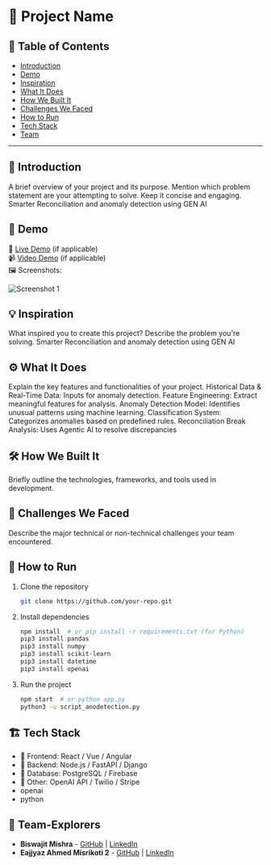 # 🚀 Project Name

## 📌 Table of Contents
- [Introduction](#introduction)
- [Demo](#demo)
- [Inspiration](#inspiration)
- [What It Does](#what-it-does)
- [How We Built It](#how-we-built-it)
- [Challenges We Faced](#challenges-we-faced)
- [How to Run](#how-to-run)
- [Tech Stack](#tech-stack)
- [Team](#team)

---

## 🎯 Introduction
A brief overview of your project and its purpose. Mention which problem statement are your attempting to solve. Keep it concise and engaging.
Smarter Reconciliation and anomaly detection using GEN AI
## 🎥 Demo
🔗 [Live Demo](#) (if applicable)  
📹 [Video Demo](#) (if applicable)  
🖼️ Screenshots:

![Screenshot 1](link-to-image)

## 💡 Inspiration
What inspired you to create this project? Describe the problem you're solving.
Smarter Reconciliation and anomaly detection using GEN AI


## ⚙️ What It Does
Explain the key features and functionalities of your project.
Historical Data & Real-Time Data: Inputs for anomaly detection. 
Feature Engineering: Extract meaningful features for analysis.
Anomaly Detection Model: Identifies unusual patterns using machine learning.
Classification System: Categorizes anomalies based on predefined rules.
Reconciliation Break Analysis: Uses Agentic AI to resolve discrepancies

## 🛠️ How We Built It
Briefly outline the technologies, frameworks, and tools used in development.

## 🚧 Challenges We Faced
Describe the major technical or non-technical challenges your team encountered.

## 🏃 How to Run
1. Clone the repository  
   ```sh
   git clone https://github.com/your-repo.git
   ```
2. Install dependencies  
   ```sh
   npm install  # or pip install -r requirements.txt (for Python)
   pip3 install pandas
   pip3 install numpy
   pip3 install scikit-learn
   pip3 install datetime
   pip3 install openai
   ```
3. Run the project  
   ```sh
   npm start  # or python app.py
   python3 -u script_anodetection.py
   ```

## 🏗️ Tech Stack
- 🔹 Frontend: React / Vue / Angular
- 🔹 Backend: Node.js / FastAPI / Django
- 🔹 Database: PostgreSQL / Firebase
- 🔹 Other: OpenAI API / Twilio / Stripe
- openai
- python

## 👥 Team-Explorers
- **Biswajit Mishra** - [GitHub](#) | [LinkedIn](#)
- **Eajjyaz Ahmed Misrikoti 2** - [GitHub](#) | [LinkedIn](#)
